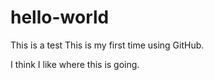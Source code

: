 # hello-world
This is a test
This is my first time using GitHub. 

I think I like where this is going. 
